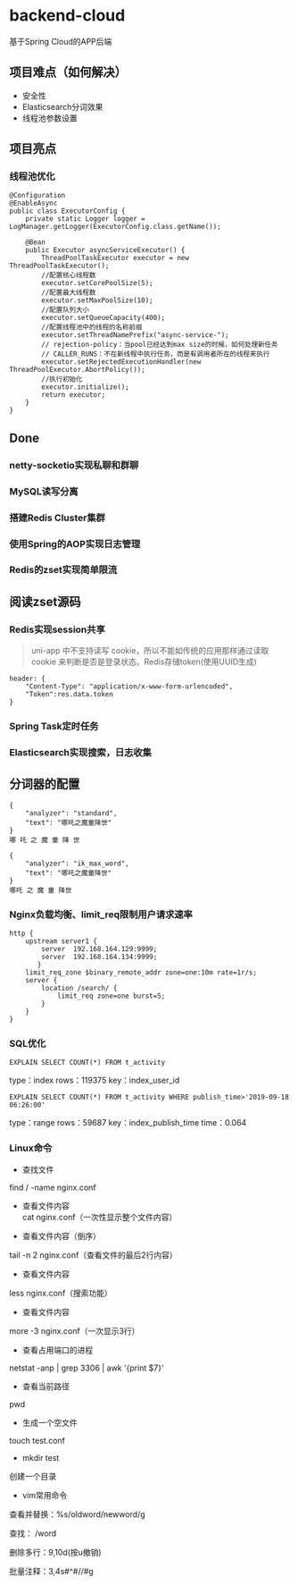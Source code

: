 # backend-cloud
基于Spring Cloud的APP后端
## 项目难点（如何解决）
- 安全性
- Elasticsearch分词效果
- 线程池参数设置
## 项目亮点
### 线程池优化
```
@Configuration
@EnableAsync
public class ExecutorConfig {
    private static Logger logger = LogManager.getLogger(ExecutorConfig.class.getName());

    @Bean
    public Executor asyncServiceExecutor() {
        ThreadPoolTaskExecutor executor = new ThreadPoolTaskExecutor();
        //配置核心线程数
        executor.setCorePoolSize(5);
        //配置最大线程数
        executor.setMaxPoolSize(10);
        //配置队列大小
        executor.setQueueCapacity(400);
        //配置线程池中的线程的名称前缀
        executor.setThreadNamePrefix("async-service-");
        // rejection-policy：当pool已经达到max size的时候，如何处理新任务
        // CALLER_RUNS：不在新线程中执行任务，而是有调用者所在的线程来执行
        executor.setRejectedExecutionHandler(new ThreadPoolExecutor.AbortPolicy());
        //执行初始化
        executor.initialize();
        return executor;
    }
}
```
## Done
### netty-socketio实现私聊和群聊
### MySQL读写分离
### 搭建Redis Cluster集群
### 使用Spring的AOP实现日志管理
### Redis的zset实现简单限流
## 阅读zset源码
### Redis实现session共享
> uni-app 中不支持读写 cookie，所以不能如传统的应用那样通过读取 cookie 来判断是否是登录状态。Redis存储token(使用UUID生成)
`````$xslt
header: {  
    "Content-Type": "application/x-www-form-urlencoded",  
    "Token":res.data.token  
}
`````
### Spring Task定时任务
### Elasticsearch实现搜索，日志收集
## 分词器的配置
```$xslt
{
    "analyzer": "standard",
    "text": "哪吒之魔童降世"
}
哪 吒 之 魔 童 降 世
```
```$xslt
{
    "analyzer": "ik_max_word",
    "text": "哪吒之魔童降世"
}
哪吒 之 魔 童 降世
```
### Nginx负载均衡、limit_req限制用户请求速率
```
http {
	upstream server1 {    
        server  192.168.164.129:9999;
        server  192.168.164.134:9999;
       }
    limit_req_zone $binary_remote_addr zone=one:10m rate=1r/s;
    server {
        location /search/ {
            limit_req zone=one burst=5;
        }
    }
}
```
### SQL优化
```
EXPLAIN SELECT COUNT(*) FROM t_activity
```
type：index
rows：119375
key：index_user_id
```$xslt
EXPLAIN SELECT COUNT(*) FROM t_activity WHERE publish_time>'2019-09-18 06:26:00'
```
type：range
rows：59687
key：index_publish_time
time：0.064
### Linux命令
- 查找文件

find / -name nginx.conf	
- 查看文件内容	
cat nginx.conf（一次性显示整个文件内容）

- 查看文件内容（倒序）

tail -n 2 nginx.conf（查看文件的最后2行内容）
- 查看文件内容

less nginx.conf（搜索功能）
- 查看文件内容

more -3 nginx.conf（一次显示3行）
- 查看占用端口的进程

netstat -anp | grep 3306 | awk '{print $7}'
- 查看当前路径

pwd
- 生成一个空文件

touch test.conf
- mkdir test

创建一个目录
- vim常用命令

查看并替换：%s/oldword/newword/g

查找： /word

删除多行：9,10d(按u撤销)

批量注释：3,4s#^#//#g